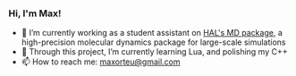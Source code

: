 ### Hi, I'm Max! 

- 🔭 I’m currently working as a student assistant on [HAL's MD package](https://halmd.org/), a high-precision molecular dynamics package for large-scale simulations
- 🌱 Through this project, I’m currently learning Lua, and polishing my C++
- 📫 How to reach me: maxorteu@gmail.com
